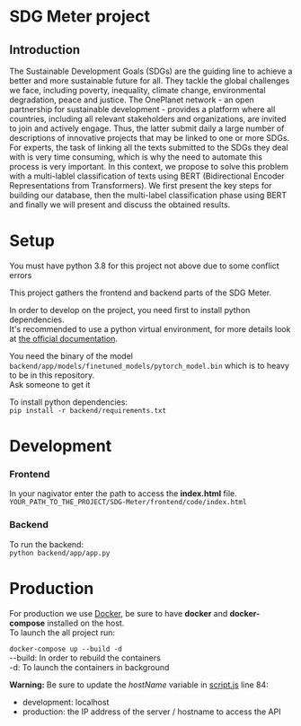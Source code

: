 # SDG Meter project

## Introduction

The Sustainable Development Goals (SDGs) are the guiding line to
achieve a better and more sustainable future for all. They tackle the global challenges we face, including poverty, inequality, climate change, environmental
degradation, peace and justice. The OnePlanet network - an open partnership
for sustainable development - provides a platform where all countries, including
all relevant stakeholders and organizations, are invited to join and actively engage. Thus, the latter submit daily a large number of descriptions of innovative
projects that may be linked to one or more SDGs. For experts, the task of linking all the texts submitted to the SDGs they deal with is very time consuming,
which is why the need to automate this process is very important. In this context,
we propose to solve this problem with a multi-lablel classification of texts using BERT (Bidirectional Encoder Representations from Transformers). We first
present the key steps for building our database, then the multi-label classification
phase using BERT and finally we will present and discuss the obtained results.

# Setup

You must have python 3.8 for this project not above due to some conflict errors

This project gathers the frontend and backend parts of the SDG Meter.  

In order to develop on the project, you need first to install python dependencies.  
It's recommended to use a python virtual environment, for more details look at [the official documentation](https://docs.python.org/3/tutorial/venv.html).  

You need the binary of the model `backend/app/models/finetuned_models/pytorch_model.bin` which is to heavy to be in this repository.  
Ask someone to get it

To install python dependencies:  
`pip install -r backend/requirements.txt`

# Development

### Frontend

In your nagivator enter the path to access the **index.html** file.  
`YOUR_PATH_TO_THE_PROJECT/SDG-Meter/frontend/code/index.html`

### Backend

To run the backend:  
`python backend/app/app.py`

# Production

For production we use [Docker](https://www.docker.com/), be sure to have **docker** and **docker-compose** installed on the host.  
To launch the all project run:

`docker-compose up --build -d`  
--build: In order to rebuild the containers   
-d: To launch the containers in background

**Warning:** Be sure to update the *hostName* variable in [script.js](frontend/code/js/scripts.js) line 84:
- development: localhost
- production: the IP address of the server / hostname to access the API
